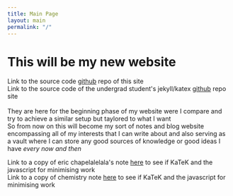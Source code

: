 ```yaml
---
title: Main Page
layout: main
permalink: "/"
---
```

# This will be my new website
Link to the source code [github](https://github.com/GiulianoPalazzi/giulianopalazzi.github.io) repo of this site\
Link to the source code of the undergrad student's jekyll/katex <a href="https://github.com/eric-chapdelaine/eric-chapdelaine.github.io" target="_blank">github</a> repo site\
\
They are here for the beginning phase of my website were I compare and try to achieve a similar setup but taylored to what I want\
So from now on this will become my sort of notes and blog website
encompassing all of my interests that I can write about and also serving
as a vault where I can store any good sources of knowledge or good ideas
I have <i>every now and then</i>

Link to a copy of eric chapelalelala's note [here](/notes/math1341) to see if KaTeK and the javascript for minimising work\
Link to a copy of chemistry note [here](/uni/chem/the_atom) to see if KaTeK and the javascript for minimising work
